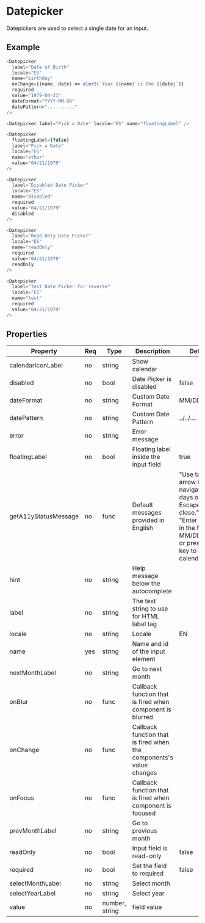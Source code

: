# Datepicker

Datepickers are used to select a single date for an input.

## Example

```javascript
<Datepicker
  label="Date of Birth"
  locale="ES"
  name="birthday"
  onChange={(name, date) => alert(`Your ${name} is the ${date}`)}
  required
  value="1979-04-21"
  dateFormat="YYYY-MM-DD"
  datePattern="....-..-.."
/>

<Datepicker label="Pick a Date" locale="ES" name="floatingLabel" />

<Datepicker
  floatingLabel={false}
  label="Pick a Date"
  locale="ES"
  name="other"
  value="04/21/1979"
/>

<Datepicker
  label="Disabled Date Picker"
  locale="ES"
  name="disabled"
  required
  value="04/21/1979"
  disabled
/>

<Datepicker
  label="Read Only Date Picker"
  locale="ES"
  name="readOnly"
  required
  value="04/21/1979"
  readOnly
/>

<Datepicker
  label="Test Date Picker for reverse"
  locale="ES"
  name="test"
  required
  value="04/21/1979"
/>
```

## Properties

| Property            | Req | Type           | Description                                                         | Default |
| ------------------- | --- | -------------- | ------------------------------------------------------------------- | ------- |
| calendarIconLabel   | no  | string         | Show calendar                                                       |         |
| disabled            | no  | bool           | Date Picker is disabled                                             | false   |
| dateFormat          | no  | string         | Custom Date Format                                                  | MM/DD/YYYY |
| datePattern         | no  | string         | Custom Date Pattern                                                 | ../../.... |
| error               | no  | string         | Error message                                                       |         |
| floatingLabel       | no  | bool           | Floating label inside the input field                               | true    |
| getA11yStatusMessage| no  | func           | Default messages provided in English | "Use tab or arrow keys to navigate the days or Escape key to close."  or "Enter a date in the format MM/DD/YYYY, or press Enter key to open a calendar."        |
| hint                | no  | string         | Help message below the autocomplete                                 |         |
| label               | no  | string         | The text string to use for HTML label tag                           |         |
| locale              | no  | string         | Locale                                                              | EN      |
| name                | yes | string         | Name and id of the input element                                    |         |
| nextMonthLabel      | no  | string         | Go to next month                                                    |         |
| onBlur              | no  | func           | Callback function that is fired when component is blurred           |         |
| onChange            | no  | func           | Callback function that is fired when the components's value changes |         |
| onFocus             | no  | func           | Callback function that is fired when component is focused           |         |
| prevMonthLabel      | no  | string         | Go to previous month                                                |         |
| readOnly            | no  | bool           | Input field is read-only                                            | false   |
| required            | no  | bool           | Set the field to required                                           | false   |
| selectMonthLabel    | no  | string         | Select month                                                        |         |
| selectYearLabel     | no  | string         | Select year                                                         |         |
| value               | no  | number, string | field value                                                         |         |
